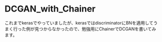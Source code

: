 # DCGAN_with_Chainer
これまでkerasでやっていましたが、kerasではdiscriminatorにBNを適用してうまく行った例が見つからなかったので、勉強用にChainerでDCGANを書いてみます。
